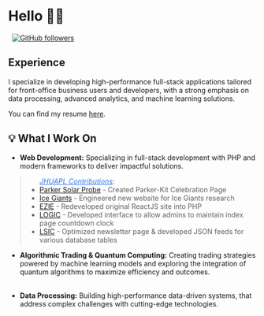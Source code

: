 # Hello  👋🏽
<a href="https://asmaa.dev/" rel="nofollow"><img src="https://camo.githubusercontent.com/9c8db1057dfe26478218a77c14920271455333f872f9283a10741d929f2a431c/68747470733a2f2f696d672e736869656c64732e696f2f62616467652f576562736974652d726564" alt="" data-canonical-src="https://img.shields.io/badge/Website-red" style="max-width: 100%;"></a>
<a href="https://www.cs.columbia.edu/~paine/" rel="nofollow">
<a href="https://www.linkedin.com/in/asmaa-a-17021713b/" rel="nofollow"><img src="https://camo.githubusercontent.com/dd2878e0e84abc79161f4658dff533060ad65a954fdc43b72445f9f7825d14e2/68747470733a2f2f696d672e736869656c64732e696f2f62616467652f4c696e6b6564496e2d626c7565" alt="" data-canonical-src="https://img.shields.io/badge/LinkedIn-blue" style="max-width: 100%;"></a>
<a href="https://github.com/blkpvnthr"><img src="https://camo.githubusercontent.com/21bcd20db459d3e60563eec008e6afee723ce4fb82adc6ae172f3b35ad71d255/68747470733a2f2f696d672e736869656c64732e696f2f6769746875622f666f6c6c6f776572732f74696d6b7061696e653f6c6162656c3d466f6c6c6f77267374796c653d736f6369616c" alt="GitHub followers" data-canonical-src="https://img.shields.io/github/followers/blkpvnthr?label=Follow&amp;style=social" style="max-width: 100%;"></a>

## Experience
I specialize in developing high-performance full-stack applications tailored for front-office business users and developers, with a strong emphasis on data processing, advanced analytics, and machine learning solutions.

You can find my resume <a href="https://drive.google.com/file/d/1-oyn9TUFP2E3PJX64jaihytIKUDvhIi8/view?usp=sharing" rel="nofollow">here</a>.</p>

## 💡 What I Work On 

- **Web Development:** Specializing in full-stack development with PHP and modern frameworks to deliver impactful solutions.

<blockquote>
 <ul> <em style="color: rgb(52, 122, 235);"><u>JHUAPL Contributions</u></em>:
  <li><a href="https://parkersolarprobe.jhuapl.edu/parker-kit/" target="_blank">Parker Solar Probe</a> - Created Parker-Kit Celebration Page</li>
  <li><a href="https://icegiants.jhuapl.edu/" target="_blank">Ice Giants</a> - Engineered new website for Ice Giants research</li>
  <li><a href="https://ezie.jhuapl.edu/" target="_blank">EZIE</a> - Redeveloped original ReactJS site into PHP</li>
  <li><a href="https://logic.jhuapl.edu/" target="_blank">LOGIC</a> - Developed interface to allow admins to maintain index page countdown clock</li>
  <li><a href="https://lsic.jhuapl.edu/" target="_blank">LSIC</a> - Optimized newsletter page & developed JSON feeds for various database tables</li>
</ul>
</blockquote>
      
- **Algorithmic Trading & Quantum Computing:** Creating trading strategies powered by machine learning models and exploring the integration of quantum algorithms to maximize efficiency and outcomes.<br><br>


- **Data Processing:** Building high-performance data-driven systems, that address complex challenges with cutting-edge technologies.<br><br>
